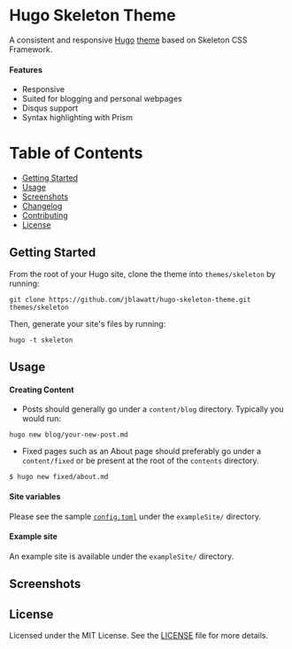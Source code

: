 # Hugo Skeleton Theme

A consistent and responsive [Hugo](http://gohugo.io) [theme](https://github.com/spf13/hugoThemes/) based on Skeleton CSS Framework.

#### Features

* Responsive
* Suited for blogging and personal webpages
* Disqus support
* Syntax highlighting with Prism

<!--<img src="http://i.imgur.com/jdstF9j.png" width="800">-->

# Table of Contents

* [Getting Started](#getting-started)
* [Usage](#usage)
* [Screenshots](#screenshots)
* [Changelog](#changelog)
* [Contributing](#contributing)
* [License](#license)

## Getting Started

From the root of your Hugo site, clone the theme into `themes/skeleton` by running:

````
git clone https://github.com/jblawatt/hugo-skeleton-theme.git themes/skeleton
````

Then, generate your site's files by running:

````
hugo -t skeleton
````

## Usage

#### Creating Content

* Posts should generally go under a `content/blog` directory. Typically you would run:

````
hugo new blog/your-new-post.md
````

* Fixed pages such as an About page should preferably go under a `content/fixed` or be present at the root of the `contents` directory.

````
$ hugo new fixed/about.md
````

#### Site variables

Please see the sample [`config.toml`](https://github.com/nishanths/cocoa-hugo-theme/blob/master/exampleSite/config.toml) under the `exampleSite/` directory.

#### Example site

An example site is available under the `exampleSite/` directory.

## Screenshots


## License

Licensed under the MIT License. See the [LICENSE](https://github.com/jblawatt/skeleton-hugo-theme/blob/master/LICENSE) file for more details.
